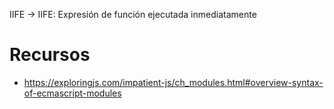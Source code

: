 IIFE -> IIFE: Expresión de función ejecutada inmediatamente

# Recursos

- https://exploringjs.com/impatient-js/ch_modules.html#overview-syntax-of-ecmascript-modules